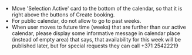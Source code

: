 - Move 'Selection Active' card to the bottom of the calendar, so that it is right above the buttons of Create booking. 
- For public calendar, do not allow to go to past weeks. 
- When user moves to future time (weeks) that are further than our active calendar, please display some informative message in calendar place (instead of empty area) that says, that availability for this week will be published later, but for special requests they can call  +371 25422219